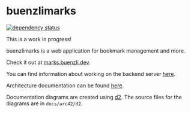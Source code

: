 # buenzlimarks

[![dependency status](https://deps.rs/repo/github/senekor/buenzlimarks/status.svg?path=server)](https://deps.rs/repo/github/senekor/buenzlimarks?path=server)

This is a work in progress!

buenzlimarks is a web application for bookmark management and more.

Check it out at [marks.buenzli.dev](https://marks.buenzli.dev).

You can find information about working on the backend server [here](https://senekor.github.io/buenzlimarks/server_dev_tips).

Architecture documentation can be found [here](https://senekor.github.io/buenzlimarks/arc42/).

Documentation diagrams are created using [d2](https://d2lang.com/tour/intro/).
The source files for the diagrams are in `docs/arc42/d2`.
